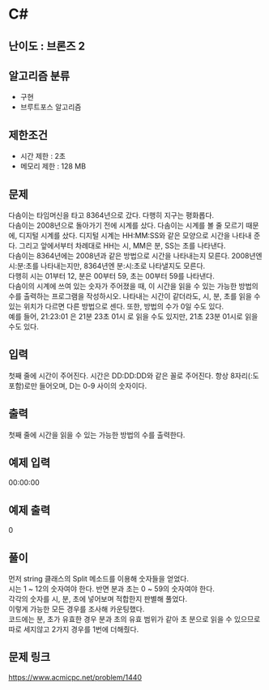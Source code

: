 # C#

## 난이도 : 브론즈 2

## 알고리즘 분류
  - 구현
  - 브루트포스 알고리즘

## 제한조건
  - 시간 제한 : 2초
  - 메모리 제한 : 128 MB

## 문제
다솜이는 타임머신을 타고 8364년으로 갔다. 다행히 지구는 평화롭다.<br/>
다솜이는 2008년으로 돌아가기 전에 시계를 샀다. 다솜이는 시계를 볼 줄 모르기 때문에, 디지털 시계를 샀다. 디지털 시계는 HH:MM:SS와 같은 모양으로 시간을 나타내 준다. 그리고 앞에서부터 차례대로 HH는 시, MM은 분, SS는 초를 나타낸다.<br/>
다솜이는 8364년에는 2008년과 같은 방법으로 시간을 나타내는지 모른다. 2008년엔 시:분:초를 나타내는지만, 8364년엔 분:시:초로 나타낼지도 모른다.<br/>
다행히 시는 01부터 12, 분은 00부터 59, 초는 00부터 59를 나타낸다.<br/>
다솜이의 시계에 쓰여 있는 숫자가 주어졌을 때, 이 시간을 읽을 수 있는 가능한 방법의 수를 출력하는 프로그램을 작성하시오. 나타내는 시간이 같더라도, 시, 분, 초를 읽을 수 있는 위치가 다르면 다른 방법으로 센다. 또한, 방법의 수가 0일 수도 있다.<br/>
예를 들어, 21:23:01 은 21분 23초 01시 로 읽을 수도 있지만, 21초 23분 01시로 읽을 수도 있다.<br/>


## 입력
첫째 줄에 시간이 주어진다. 시간은 DD:DD:DD와 같은 꼴로 주어진다. 항상 8자리(:도 포함)로만 들어오며, D는 0-9 사이의 숫자이다.<br/>


## 출력
첫째 줄에 시간을 읽을 수 있는 가능한 방법의 수를 출력한다.<br/>


## 예제 입력
00:00:00<br/>


## 예제 출력
0<br/>


## 풀이
먼저 string 클래스의 Split 메소드를 이용해 숫자들을 얻었다.<br/>
시는 1 ~ 12의 숫자여야 한다. 반면 분과 초는 0 ~ 59의 숫자여야 한다.<br/>
각각의 숫자를 시, 분, 초에 넣어보며 적합한지 판별해 풀었다.<br/>
이렇게 가능한 모든 경우를 조사해 카운팅했다.<br/>
코드에는 분, 초가 유효한 경우 분과 초의 유효 범위가 같아 초 분으로 읽을 수 있으므로 따로 세지않고 2가지 경우를 1번에 더해줬다.<br/>


## 문제 링크
https://www.acmicpc.net/problem/1440